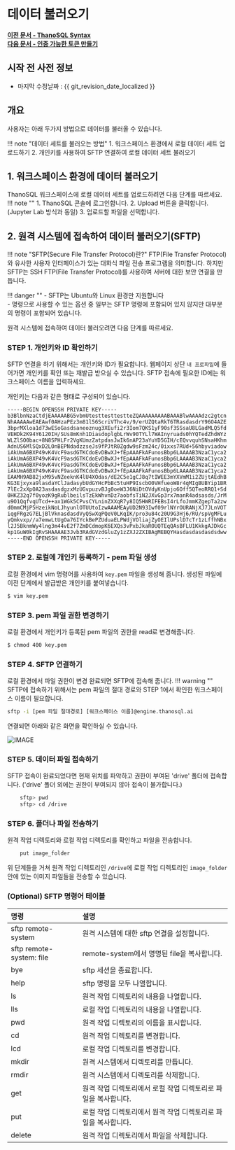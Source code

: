 # __데이터 불러오기__ 

**[이전 문서 - ThanoSQL Syntax](/how-to_guides/syntax_list/)**  
**[다음 문서 - 인증 가능한 토큰 만들기](/how-to_guides/thanosql_api/rest_api_token/)**

## 시작 전 사전 정보

- 마지막 수정날짜 : {{ git_revision_date_localized }}

## __개요__

사용자는 아래 두가지 방법으로 데이터를 불러올 수 있습니다. 

!!! note "데이터 세트를 불러오는 방법"
    1. 워크스페이스 환경에서 로컬 데이터 세트 업로드하기
    2. 개인키를 사용하여 SFTP 연결하여 로컬 데이터 세트 불러오기

## __1. 워크스페이스 환경에 데이터 불러오기__

ThanoSQL 워크스페이스에 로컬 데이터 세트를 업로드하려면 다음 단계를 따르세요.
!!! note ""
    1. ThanoSQL 콘솔에 로그인합니다. 
    2. Upload 버튼을 클릭합니다. (Jupyter Lab 방식과 동일)
    3. 업로드할 파일을 선택합니다. 

## __2. 원격 시스템에 접속하여 데이터 불러오기(SFTP)__

!!! note "SFTP(Secure File Transfer Protocol)란?"
    FTP(File Transfer Protocol)와 유사한 사용자 인터페이스가 있는 대화식 파일 전송 프로그램을 의미합니다. 하지만 SFTP는 SSH FTP(File Transfer Protocol)를 사용하여 서버에 대한 보안 연결을 만듭니다. 

!!! danger ""
    - SFTP는 Ubuntu와 Linux 환경만 지원합니다  
    - 명령으로 사용할 수 있는 옵션 중 일부는 SFTP 명령에 포함되어 있지 않지만 대부분의 명령이 포함되어 있습니다.

원격 시스템에 접속하여 데이터 불러오려면 다음 단계를 따르세요.

### __STEP 1. 개인키와 ID 확인하기__

SFTP 연결을 하기 위해서는 개인키와 ID가 필요합니다. 웹페이지 상단 `내 프로파일`에 들어가면 개인키를 확인 또는 재발급 받으실 수 있습니다. SFTP 접속에 필요한 ID에는 워크스페이스 이름을 입력하세요.

개인키는 다음과 같은 형태로 구성되어 있습니다.

```pem
-----BEGIN OPENSSH PRIVATE KEY-----
b3BlbnNzaCtdjEAAAAABG5vbmUtesttesttestteZQAAAAAAAAABAAABlwAAAAdzc2gtcn
NhAAAAAwEAEAwf0AHzaPEz3m81l56ScriVThc4v/9/erUZQtaRkT6TRasdasdrY96O4AZE
3bprMXloa1d73wESoGasdsaneoznug3XEufi2r3Iom7QKS1yF90sf3SSsaU8LGadMLQ5fd
VEHDk2K94Y6120IH/SUs8mKnh1DiasdoplgbLrWv90TYLl7WAInyruads0hYQTedZhdWYz
WLZlSO0bac+8N8SPHLFr2VgKUmzZatpdasJwIk6nAP23aYuYD5GIH/cEQvvquhSNsaHKhm
AdnUS6MlSQxD2LOnBEPNdadzzseJs9fPJtR0Zgdw9sFzm24c/0ixxs7RUd+56hbyviadow
iAkUmA6BXP49vK4VcF9asdGTKCdoEvDBwXJ+fEpAAAFkAFunosBbp6LAAAAB3NzaC1yca2
iAkUmA6BXP49vK4VcF9asdGTKCdoEvDBwXJ+fEpAAAFkAFunosBbp6LAAAAB3NzaC1yca2
iAkUmA6BXP49vK4VcF9asdGTKCdoEvDBwXJ+fEpAAAFkAFunosBbp6LAAAAB3NzaC1yca2
iAkUmA6BXP49vK4VcF9asdGTKCdoEvDBwXJ+fEpAAAFkAFunosBbp6LAAAAB3NzaC1yca2
EAAMH9AB82jxM95vNZeeknK4lU4XOdas/dE2C5e1gCJ8q7tIWEE3mYXVmM1i2ZUjtAEdhB
KG3Ejxyxa9lasdaYClJadasybUdGYHcPbBc5tuHP9IscbO0VHfueoW8r4qMIgBUBYip1BR
7lEc2xXpOA23asdasdgzxMzUGvpuzvBJg0oeW3J6NiDtOVdyKnUpjo6Off5QTeoRRQ1+Sd
0HKZ32q7f0yozK9gRublbeilsTzEkWhvnDz7aobfsTiN2JXvGp3rx7manR4adsasds/JrM
u9O1QqfvqUTcd++ax1WGk5CPvsCYLninZXXqR7y8IQ5HWRIFEBsI4rLfoJmmKZgepTa2zw
d0mmCMjP5HzeikNoLJhyunlOTUUtoIzwAAAMEAyUD2N93Iwf09rlNYrOURANjXJ7JLnVOT
iqgFRgzG7ELjBlVknasdasdVyQSwXqPQeV0LKqIK/pro3u84c20U9G3Hj6/RU/spVgMFLu
yQmkvxp//a7emwLtUgOa76IYckBePZUduaELPWdjVOliajZyOEIlUPslD7cTr1zLffhNBx
l2J5BknmWy4lng3m44vE2f7ZmDCdmopK6EXQs3vPxbJkaROUQTEqQAsBFLU1KkkgAJDkGc
kp1GuW0kIgRvSHAAAAE3Jvb3RAdGVzdGluZy1zZXJ2ZXIBAgMEBQYHasdasdasdasdsdww
-----END OPENSSH PRIVATE KEY-----
```
### __STEP 2. 로컬에 개인키 등록하기 - pem 파일 생성__

로컬 환경에서 vim 명령어를 사용하여 `key.pem` 파일을 생성해 줍니다. 생성된 파일에 이전 단계에서 발급받은 개인키를 붙여넣습니다. 

```bash
$ vim key.pem
```

### __STEP 3. pem 파일 권한 변경하기__

로컬 환경에서 개인키가 등록된 pem 파일의 권한을 read로 변경해줍니다.

```bash
$ chmod 400 key.pem
```

### __STEP 4. SFTP 연결하기__
로컬 환경에서 파일 권한이 변경 완료되면 SFTP에 접속해 줍니다.
!!! warning ""
    SFTP에 접속하기 위해서는 pem 파일의 절대 경로와 STEP 1에서 확인한 워크스페이스 이름이 필요합니다.

```bash
sftp -i [pem 파일 절대경로] [워크스페이스 이름]@engine.thanosql.ai
```

연결되면 아래와 같은 화면을 확인하실 수 있습니다.

![IMAGE](/img/data_upload_img1.png)

### __STEP 5. 데이터 파일 접속하기__

SFTP 접속이 완료되었다면 현재 위치를 파악하고 권한이 부여된 'drive' 폴더에 접속합니다. ('drive' 폴더 외에는 권한이 부여되지 않아 접속이 불가합니다.)

```bash
    sftp> pwd
    sftp> cd /drive
```

### __STEP 6. 폴더나 파일 전송하기__

원격 작업 디렉토리와 로컬 작업 디렉토리를 확인하고 파일을 전송합니다.

```bash
    put image_folder
```

위 단계들을 거쳐 원격 작업 디렉토리인 `/drive`에 로컬 작업 디렉토리인 `image_folder` 안에 있는 이미지 파일들을 전송할 수 있습니다. 


### __(Optional) SFTP 명령어 테이블__
|명령|설명|
|:---|:---|
|sftp remote-system|원격 시스템에 대한 sftp 연결을 설정합니다.|
|sftp remote-system: file|remote-system에서 명명된 file을 복사합니다.|
|bye|sftp 세션을 종료합니다.|
|help|sftp 명령을 모두 나열합니다.|
|ls|원격 작업 디렉토리의 내용을 나열합니다.|
|lls|로컬 작업 디렉토리의 내용을 나열합니다.|
|pwd|원격 작업 디렉토리의 이름을 표시합니다.|
|cd|원격 작업 디렉토리를 변경합니다.|
|lcd|로컬 작업 디렉토리를 변경합니다.|
|mkdir|원격 시스템에서 디렉토리를 만듭니다.|
|rmdir|원격 시스템에서 디렉토리를 삭제합니다.|
|get|원격 작업 디렉토리에서 로컬 작업 디렉토리로 파일을 복사합니다.|
|put|로컬 작업 디렉토리에서 원격 작업 디렉토리로 파일을 복사합니다.|
|delete|원격 작업 디렉토리에서 파일을 삭제합니다.|

<br>